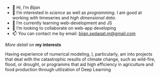 - 👋 Hi, I’m *Bijan*
- 👀 I’m interested in *science* as well as *programming*. I am good at working with timeseries and *high dimensional data*.
- 🌱 I’m currently learning web-development and JS
- 💞️ I’m looking to collaborate on web-app developing
- 📫 You can contact me by email: bijan.sedaqat.m@gmail.com




*More detail* on **my interests**

Having experience of numerical modeling, I, particularly, am into projects that deal with the catastrophic results of climate change, such as wild-fire, flood, or drought, or programms that aid high efficiency in agriculture and food production through utilization of Deep Learning
<!---
Bijan7164/Bijan7164 is a ✨ special ✨ repository because its `README.md` (this file) appears on your GitHub profile.
You can click the Preview link to take a look at your changes.
--->
